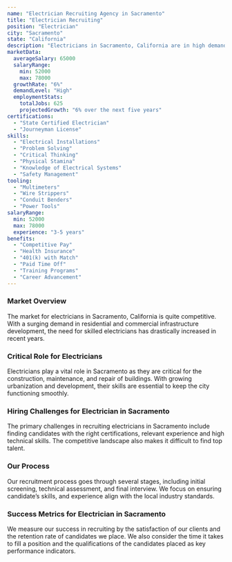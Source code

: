 ```yaml
---
name: "Electrician Recruiting Agency in Sacramento"
title: "Electrician Recruiting"
position: "Electrician"
city: "Sacramento"
state: "California"
description: "Electricians in Sacramento, California are in high demand for their skills in installing, maintaining and repairing electrical wiring, equipment, and fixtures."
marketData:
  averageSalary: 65000
  salaryRange:
    min: 52000
    max: 78000
  growthRate: "6%"
  demandLevel: "High"
  employmentStats:
    totalJobs: 625
    projectedGrowth: "6% over the next five years"
certifications:
  - "State Certified Electrician"
  - "Journeyman License"
skills:
  - "Electrical Installations"
  - "Problem Solving"
  - "Critical Thinking"
  - "Physical Stamina"
  - "Knowledge of Electrical Systems"
  - "Safety Management"
tooling:
  - "Multimeters"
  - "Wire Strippers"
  - "Conduit Benders"
  - "Power Tools"
salaryRange:
  min: 52000
  max: 78000
  experience: "3-5 years"
benefits:
  - "Competitive Pay"
  - "Health Insurance"
  - "401(k) with Match"
  - "Paid Time Off"
  - "Training Programs"
  - "Career Advancement"
---
```


### Market Overview
The market for electricians in Sacramento, California is quite competitive. With a surging demand in residential and commercial infrastructure development, the need for skilled electricians has drastically increased in recent years.

### Critical Role for Electricians
Electricians play a vital role in Sacramento as they are critical for the construction, maintenance, and repair of buildings. With growing urbanization and development, their skills are essential to keep the city functioning smoothly.

### Hiring Challenges for Electrician in Sacramento
The primary challenges in recruiting electricians in Sacramento include finding candidates with the right certifications, relevant experience and high technical skills. The competitive landscape also makes it difficult to find top talent.

### Our Process
Our recruitment process goes through several stages, including initial screening, technical assessment, and final interview. We focus on ensuring candidate’s skills, and experience align with the local industry standards.

### Success Metrics for Electrician in Sacramento
We measure our success in recruiting by the satisfaction of our clients and the retention rate of candidates we place. We also consider the time it takes to fill a position and the qualifications of the candidates placed as key performance indicators.